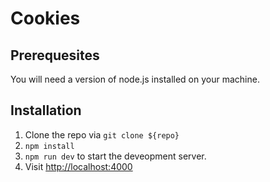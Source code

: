# Cookies

## Prerequesites

You will need a version of node.js installed on your machine.

## Installation

1. Clone the repo via `git clone ${repo}`
2. `npm install`
3. `npm run dev` to start the deveopment server.
4. Visit [http://localhost:4000](http://localhost:4000)

